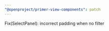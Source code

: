 ```yaml
---
"@openproject/primer-view-components": patch
---
```


Fix(SelectPanel): incorrect padding when no filter
